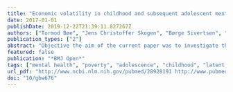 ```yaml
---
title: "Economic volatility in childhood and subsequent adolescent mental health problems: a longitudinal population-based study of adolescents"
date: 2017-01-01
publishDate: 2019-12-22T21:39:11.827267Z
authors: ["Tormod Bøe", "Jens Christoffer Skogen", "Børge Sivertsen", "Mari Hysing", "Keith J. Petrie", "Eric Dearing", "Henrik Daae Zachrisson"]
publication_types: ["2"]
abstract: "Objective the aim of the current paper was to investigate the association between the patterns of duration, timing and sequencing of exposure to low family income during childhood, and symptoms of mental health problems in adolescence. setting survey administered to a large population-based sample of norwegian adolescents. participants survey data from 9154 participants of 16-19 years age (53% participation rate; 52.7% girls) were linked to registry-based information about childhood family income from tax return data. outcome measures mental health outcomes were symptoms of emotional, conduct, hyperactivity, peer problems and general mental health problems measured with the strengths and difficulties questionnaire, symptoms of depression measured with short mood and feelings questionnaire and symptoms of attention-deficit/hyperactivity disorder (adhd) measured with the adult adhd self-report scale. results latent class analysis and the bch approach in mplus were used to examine associations between patterns of poverty exposure and mental health outcomes. four latent classes of poverty exposure emerged from the analysis. participants moving into poverty (2.3%), out of poverty (3.5%) or those chronically poor (3.1%) had more symptoms of mental health problems (cohen's d=16-.50) than those with no poverty exposure (91.1%). this pattern was, however, not found for symptoms of adhd. the pattern of results was confirmed in robustness checks using observed data. conclusions exposure to poverty in childhood was found to be associated with most mental health problems in adolescence. there was no strong suggestion of any timing or sequencing effects in the patterns of associations."
featured: false
publication: "*BMJ Open*"
tags: ["mental health", "poverty", "adolescence", "childhood", "latent class analysis", "adhd", "youth@hordaland"]
url_pdf: "http://www.ncbi.nlm.nih.gov/pubmed/28928191 http://www.pubmedcentral.nih.gov/articlerender.fcgi?artid=PMC5623474 http://bmjopen.bmj.com/lookup/doi/10.1136/bmjopen-2017-017030"
doi: "10/gbw676"
---
```


